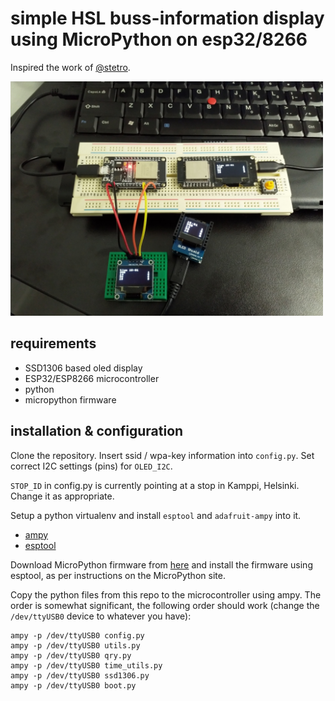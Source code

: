 # simple HSL buss-information display using MicroPython on esp32/8266
Inspired the work of [@stetro](https://github.com/stetro). 

<img src="imgs/output.jpg" width="500" />

## requirements
 * SSD1306 based oled display
 * ESP32/ESP8266 microcontroller
 * python
 * micropython firmware

## installation & configuration
Clone the repository. Insert ssid / wpa-key information into `config.py`. Set correct I2C settings (pins) for `OLED_I2C`.

`STOP_ID` in config.py is currently pointing at a stop in Kamppi, Helsinki. Change it as appropriate.

Setup a python virtualenv and install `esptool` and `adafruit-ampy` into it.

 * [ampy](https://github.com/pycampers/ampy)
 * [esptool](https://github.com/espressif/esptool)

Download MicroPython firmware from [here](http://micropython.org/download) and install the firmware using esptool, as per instructions on the MicroPython site.

Copy the python files from this repo to the microcontroller using ampy. The order is somewhat significant, the following order should work (change the `/dev/ttyUSB0` device to whatever you have):

    ampy -p /dev/ttyUSB0 config.py
    ampy -p /dev/ttyUSB0 utils.py
    ampy -p /dev/ttyUSB0 qry.py
    ampy -p /dev/ttyUSB0 time_utils.py
    ampy -p /dev/ttyUSB0 ssd1306.py
    ampy -p /dev/ttyUSB0 boot.py

